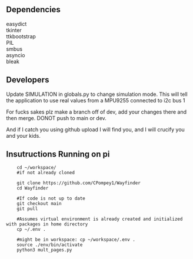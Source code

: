 ## Dependencies
easydict  
tkinter  
ttkbootstrap  
PIL  
smbus  
asyncio  
bleak


## Developers
Update SIMULATION in globals.py to change simulation mode. This will tell the application to use real values from a MPU9255 connected to i2c bus 1

For fucks sakes plz make a branch off of dev, add your changes there and then merge. DONOT push to main or dev. 

And if I catch you using github upload I will find you, and I will crucify you and your kids. 

## Insutructions Running on pi

```
    cd ~/workspace/
    #if not already cloned
    
    git clone https://github.com/CPompey1/Wayfinder
    cd Wayfinder
    
    #If code is not up to date
    git checkout main
    git pull

    #Assumes virtual environment is already created and initialized with packages in home directory
    cp ~/.env .
    
    #might be in workspace: cp ~/workspace/.env .
    source ./env/bin/activate
    python3 mult_pages.py
    
```